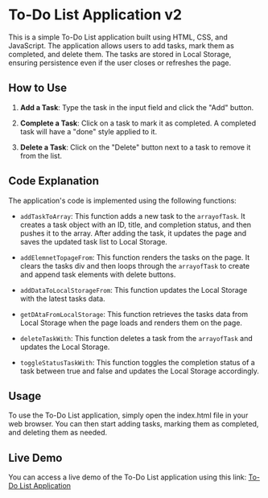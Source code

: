 # To-Do List Application v2


This is a simple To-Do List application built using HTML, CSS, and JavaScript. The application allows users to add tasks, mark them as completed, and delete them. The tasks are stored in Local Storage, ensuring persistence even if the user closes or refreshes the page.

## How to Use

1. **Add a Task**: Type the task in the input field and click the "Add" button.

2. **Complete a Task**: Click on a task to mark it as completed. A completed task will have a "done" style applied to it.

3. **Delete a Task**: Click on the "Delete" button next to a task to remove it from the list.

## Code Explanation

The application's code is implemented using the following functions:

- `addTaskToArray`: This function adds a new task to the `arrayofTask`. It creates a task object with an ID, title, and completion status, and then pushes it to the array. After adding the task, it updates the page and saves the updated task list to Local Storage.

- `addElemnetTopageFrom`: This function renders the tasks on the page. It clears the tasks div and then loops through the `arrayofTask` to create and append task elements with delete buttons.

- `addDataToLocalStorageFrom`: This function updates the Local Storage with the latest tasks data.

- `getDAtaFromLocalStorage`: This function retrieves the tasks data from Local Storage when the page loads and renders them on the page.

- `deleteTaskWith`: This function deletes a task from the `arrayofTask` and updates the Local Storage.

- `toggleStatusTaskWith`: This function toggles the completion status of a task between true and false and updates the Local Storage accordingly.

## Usage

To use the To-Do List application, simply open the index.html file in your web browser. You can then start adding tasks, marking them as completed, and deleting them as needed.

## Live Demo

You can access a live demo of the To-Do List application using this link: [To-Do List Application](https://ayhamalahmad.github.io/to-do/)
